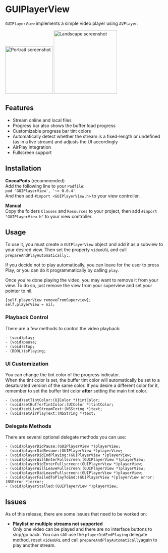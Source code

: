 # GUIPlayerView
`GUIPlayerView` implements a simple video player using `AVPlayer`.

<img src="portrait.png" alt="Portrait screenshot" style="height:150px">

<img src="landscape.png" alt="Landscape screenshot" style="width:200px">

## Features
* Stream online and local files
* Progress bar also shows the buffer load progress
* Customizable progress bar tint colors
* Automatically detect whether the stream is a fixed-length or undefined (as in a live stream) and adjusts the UI accordingly
* AirPlay integration
* Fullscreen support

## Installation
**CocoaPods** (recommended)  
Add the following line to your `Podfile`:  
`pod 'GUIPlayerView', '~> 0.0.4'`  
And then add `#import <GUIPlayerView.h>` to your view controller.

**Manual**  
Copy the folders `Classes` and `Resources` to your project, then add `#import "GUIPlayerView.h"` to your view controller.
## Usage
To use it, you must create a `GUIPlayerView` object and add it as a subview to your desired view.
Then set the property `videoURL` and call `prepareAndPlayAutomatically:`.

If you decide not to play automatically, you can leave for the user to press Play, or you can do it programmatically by calling `play`.

Once you're done playing the video, you may want to remove it from your view. To do so, just remove the view from your superview and set your pointer to nil.
```obj-c
[self.playerView removeFromSuperview];
self.playerView = nil;
```

### Playback Control
There are a few methods to control the video playback:
```obj-c
- (void)play;
- (void)pause;
- (void)stop;
- (BOOL)isPlaying;
```

### UI Customization
You can change the tint color of the progress indicator.  
When the tint color is set, the buffer tint color will automatically be set to a desaturated version of the same color. If you desire a different color for it, remember to set the buffer tint color **after** setting the main tint color.
```obj-c
- (void)setTintColor:(UIColor *)tintColor;
- (void)setBufferTintColor:(UIColor *)tintColor;
- (void)setLiveStreamText:(NSString *)text;
- (void)setAirPlayText:(NSString *)text;
```
### Delegate Methods
There are several optional delegate methods you can use:
```obj-c
- (void)playerDidPause:(GUIPlayerView *)playerView;
- (void)playerDidResume:(GUIPlayerView *)playerView;
- (void)playerDidEndPlaying:(GUIPlayerView *)playerView;
- (void)playerWillEnterFullscreen:(GUIPlayerView *)playerView;
- (void)playerDidEnterFullscreen:(GUIPlayerView *)playerView;
- (void)playerWillLeaveFullscreen:(GUIPlayerView *)playerView;
- (void)playerDidLeaveFullscreen:(GUIPlayerView *)playerView;
- (void)playerFailedToPlayToEnd:(GUIPlayerView *)playerView error:(NSError *)error;
- (void)playerStalled:(GUIPlayerView *)playerView;
```

## Issues
As of this release, there are some issues that need to be worked on:

* **Playlist or multiple streams not supported**  
Only one video can be played and there are no interface buttons to skip/go back. You can still use the `playerDidEndPlaying` delegate method, reset `videoURL` and call `prepareAndPlayAutomatically`again to play another stream.
